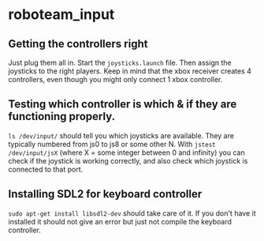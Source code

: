 # roboteam\_input

## Getting the controllers right
Just plug them all in. Start the `joysticks.launch` file. Then assign the joysticks to the right players. Keep in mind that the xbox receiver creates 4 controllers, even though you might only connect 1 xbox controller.

## Testing which controller is which & if they are functioning properly.

`ls /dev/input/` should tell you which joysticks are available. They are typically numbered from js0 to js8 or some other N. With `jstest /dev/input/jsX` (where X = some integer between 0 and infinity) you can check if the joystick is working correctly, and also check which joystick is connected to that port.

## Installing SDL2 for keyboard controller

`sudo apt-get install libsdl2-dev` should take care of it. If you don't have it installed it should not give an error but just not compile the keyboard controller.
